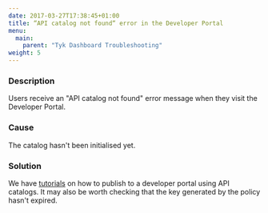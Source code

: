 ```yaml
---
date: 2017-03-27T17:38:45+01:00
title: “API catalog not found“ error in the Developer Portal
menu:
  main:
    parent: "Tyk Dashboard Troubleshooting"
weight: 5
---
```


### Description

Users receive an "API catalog not found" error message when they visit the Developer Portal.

### Cause

The catalog hasn't been initialised yet.

### Solution

We have [tutorials](https://tyk.io/docs/tyk-developer-portal/tutorials/) on how to publish to a developer portal using API catalogs. It may also be worth checking that the key generated by the policy hasn't expired.
